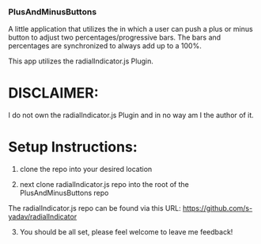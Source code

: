 ### PlusAndMinusButtons
A little application that utilizes the in which a user can push a plus or minus button to adjust two percentages/progressive bars. The bars and percentages are synchronized to always add up to a 100%.

This app utilizes the radialIndicator.js Plugin. 
# DISCLAIMER:
I do not own the radialIndicator.js Plugin and in no way am I the author of it.

# Setup Instructions:

1) clone the repo into your desired location

2) next clone radialIndicator.js repo into the root of the PlusAndMinusButtons repo

The radialIndicator.js repo can be found via this URL:
https://github.com/s-yadav/radialIndicator

3) You should be all set, please feel welcome to leave me feedback!
